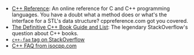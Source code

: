 - [C++ Reference](http://en.cppreference.com/w/): An online reference for C and C++ programming languages. You have a doubt what a method does or what's the interface for a STL's data structure? cppreference.com got you covered.
- [The Definitive C++ Book Guide and List](https://stackoverflow.com/questions/388242/the-definitive-c-book-guide-and-list): The legendary StackOverflow's question about C++ books.
- [`c++-faq` tag on StackOverflow](https://stackoverflow.com/tags/c%2b%2b-faq/info)
- [C++ FAQ from isocpp.com](https://isocpp.org/faq)
